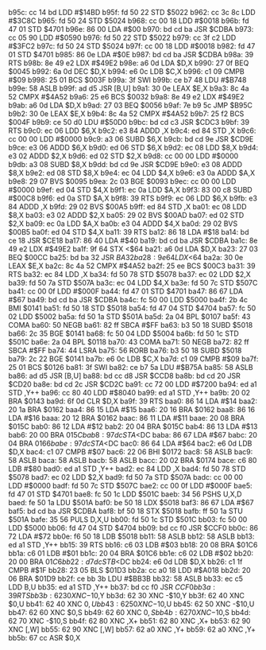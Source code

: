 b95c: cc 14 bd  LDD    #$14BD
b95f: fd 50 22  STD    $5022
b962: cc 3c 8c  LDD    #$3C8C
b965: fd 50 24  STD    $5024
b968: cc 00 18  LDD    #$0018
b96b: fd 47 01  STD    $4701
b96e: 86 00     LDA    #$00
b970: bd cd ba  JSR    $CDBA
b973: cc 05 90  LDD    #$0590
b976: fd 50 22  STD    $5022
b979: cc 3f c2  LDD    #$3FC2
b97c: fd 50 24  STD    $5024
b97f: cc 00 18  LDD    #$0018
b982: fd 47 01  STD    $4701
b985: 86 0e     LDA    #$0E
b987: bd cd ba  JSR    $CDBA
b98a: 39        RTS
b98b: 8e 49 e2  LDX    #$49E2
b98e: a6 0d     LDA    $D,X
b990: 27 0f     BEQ    $0045
b992: 6a 0d     DEC    $D,X
b994: e6 0c     LDB    $C,X
b996: c1 09     CMPB   #$09
b998: 25 01     BCS    $003F
b99a: 3f        SWI
b99b: ce b7 48  LDU    #$B748
b99e: 58        ASLB
b99f: ad d5     JSR    [B,U]
b9a1: 30 0e     LEAX   $E,X
b9a3: 8c 4a 52  CMPX   #$4A52
b9a6: 25 e6     BCS    $0032
b9a8: 8e 49 e2  LDX    #$49E2
b9ab: a6 0d     LDA    $D,X
b9ad: 27 03     BEQ    $0056
b9af: 7e b9 5c  JMP    $B95C
b9b2: 30 0e     LEAX   $E,X
b9b4: 8c 4a 52  CMPX   #$4A52
b9b7: 25 f2     BCS    $004F
b9b9: ce 50 d0  LDU    #$50D0
b9bc: bd cd c3  JSR    $CDC3
b9bf: 39        RTS
b9c0: ec 06     LDD    $6,X
b9c2: e3 84     ADDD   ,X
b9c4: ed 84     STD    ,X
b9c6: cc 00 00  LDD    #$0000
b9c9: a3 06     SUBD   $6,X
b9cb: bd cd 9e  JSR    $CD9E
b9ce: e3 06     ADDD   $6,X
b9d0: ed 06     STD    $6,X
b9d2: ec 08     LDD    $8,X
b9d4: e3 02     ADDD   $2,X
b9d6: ed 02     STD    $2,X
b9d8: cc 00 00  LDD    #$0000
b9db: a3 08     SUBD   $8,X
b9dd: bd cd 9e  JSR    $CD9E
b9e0: e3 08     ADDD   $8,X
b9e2: ed 08     STD    $8,X
b9e4: ec 04     LDD    $4,X
b9e6: e3 0a     ADDD   $A,X
b9e8: 29 07     BVS    $0095
b9ea: 2c 03     BGE    $0093
b9ec: cc 00 00  LDD    #$0000
b9ef: ed 04     STD    $4,X
b9f1: ec 0a     LDD    $A,X
b9f3: 83 00 c8  SUBD   #$00C8
b9f6: ed 0a     STD    $A,X
b9f8: 39        RTS
b9f9: ec 06     LDD    $6,X
b9fb: e3 84     ADDD   ,X
b9fd: 29 02     BVS    $00A5
b9ff: ed 84     STD    ,X
ba01: ec 08     LDD    $8,X
ba03: e3 02     ADDD   $2,X
ba05: 29 02     BVS    $00AD
ba07: ed 02     STD    $2,X
ba09: ec 0a     LDD    $A,X
ba0b: e3 04     ADDD   $4,X
ba0d: 29 02     BVS    $00B5
ba0f: ed 04     STD    $4,X
ba11: 39        RTS
ba12: 86 18     LDA    #$18
ba14: bd ce 18  JSR    $CE18
ba17: 86 40     LDA    #$40
ba19: bd cd ba  JSR    $CDBA
ba1c: 8e 49 e2  LDX    #$49E2
ba1f: 9f 64     STX    <$64
ba21: a6 0d     LDA    $D,X
ba23: 27 03     BEQ    $00CC
ba25: bd ba 32  JSR    $BA32
ba28: 9e 64     LDX    <$64
ba2a: 30 0e     LEAX   $E,X
ba2c: 8c 4a 52  CMPX   #$4A52
ba2f: 25 ee     BCS    $00C3
ba31: 39        RTS
ba32: ec 84     LDD    ,X
ba34: fd 50 78  STD    $5078
ba37: ec 02     LDD    $2,X
ba39: fd 50 7a  STD    $507A
ba3c: ec 04     LDD    $4,X
ba3e: fd 50 7c  STD    $507C
ba41: cc 00 0f  LDD    #$000F
ba44: fd 47 01  STD    $4701
ba47: 86 67     LDA    #$67
ba49: bd cd ba  JSR    $CDBA
ba4c: fc 50 00  LDD    $5000
ba4f: 2b 4c     BMI    $0141
ba51: fd 50 18  STD    $5018
ba54: fd 47 04  STD    $4704
ba57: fc 50 02  LDD    $5002
ba5a: fd 50 1a  STD    $501A
ba5d: 2a 04     BPL    $0107
ba5f: 43        COMA
ba60: 50        NEGB
ba61: 82 ff     SBCA   #$FF
ba63: b3 50 18  SUBD   $5018
ba66: 2c 35     BGE    $0141
ba68: fc 50 04  LDD    $5004
ba6b: fd 50 1c  STD    $501C
ba6e: 2a 04     BPL    $0118
ba70: 43        COMA
ba71: 50        NEGB
ba72: 82 ff     SBCA   #$FF
ba74: 44        LSRA
ba75: 56        RORB
ba76: b3 50 18  SUBD   $5018
ba79: 2c 22     BGE    $0141
ba7b: e6 0c     LDB    $C,X
ba7d: c1 09     CMPB   #$09
ba7f: 25 01     BCS    $0126
ba81: 3f        SWI
ba82: ce b7 5a  LDU    #$B75A
ba85: 58        ASLB
ba86: ad d5     JSR    [B,U]
ba88: bd cc d8  JSR    $CCD8
ba8b: bd cd 20  JSR    $CD20
ba8e: bd cd 2c  JSR    $CD2C
ba91: cc 72 00  LDD    #$7200
ba94: ed a1     STD    ,Y++
ba96: cc 80 40  LDD    #$8040
ba99: ed a1     STD    ,Y++
ba9b: 20 02     BRA    $0143
ba9d: 6f 0d     CLR    $D,X
ba9f: 39        RTS
baa0: 86 14     LDA    #$14
baa2: 20 1a     BRA    $0162
baa4: 86 15     LDA    #$15
baa6: 20 16     BRA    $0162
baa8: 86 16     LDA    #$16
baaa: 20 12     BRA    $0162
baac: 86 11     LDA    #$11
baae: 20 08     BRA    $015C
bab0: 86 12     LDA    #$12
bab2: 20 04     BRA    $015C
bab4: 86 13     LDA    #$13
bab6: 20 00     BRA    $015C
bab8: 97 dc     STA    <$DC
baba: 86 67     LDA    #$67
babc: 20 04     BRA    $0166
babe: 97 dc     STA    <$DC
bac0: 86 64     LDA    #$64
bac2: e6 0d     LDB    $D,X
bac4: c1 07     CMPB   #$07
bac6: 22 06     BHI    $0172
bac8: 58        ASLB
bac9: 58        ASLB
baca: 58        ASLB
bacb: 58        ASLB
bacc: 20 02     BRA    $0174
bace: c6 80     LDB    #$80
bad0: ed a1     STD    ,Y++
bad2: ec 84     LDD    ,X
bad4: fd 50 78  STD    $5078
bad7: ec 02     LDD    $2,X
bad9: fd 50 7a  STD    $507A
badc: cc 00 00  LDD    #$0000
badf: fd 50 7c  STD    $507C
bae2: cc 00 0f  LDD    #$000F
bae5: fd 47 01  STD    $4701
bae8: fc 50 1c  LDD    $501C
baeb: 34 56     PSHS   U,X,D
baed: fe 50 1a  LDU    $501A
baf0: be 50 18  LDX    $5018
baf3: 86 67     LDA    #$67
baf5: bd cd ba  JSR    $CDBA
baf8: bf 50 18  STX    $5018
bafb: ff 50 1a  STU    $501A
bafe: 35 56     PULS   D,X,U
bb00: fd 50 1c  STD    $501C
bb03: fc 50 00  LDD    $5000
bb06: fd 47 04  STD    $4704
bb09: bd cc f0  JSR    $CCF0
bb0c: 86 72     LDA    #$72
bb0e: f6 50 18  LDB    $5018
bb11: 58        ASLB
bb12: 58        ASLB
bb13: ed a1     STD    ,Y++
bb15: 39        RTS
bb16: c6 03     LDB    #$03
bb18: 20 08     BRA    $01C6
bb1a: c6 01     LDB    #$01
bb1c: 20 04     BRA    $01C6
bb1e: c6 02     LDB    #$02
bb20: 20 00     BRA    $01C6
bb22: d7 dc     STB    <$DC
bb24: e6 0d     LDB    $D,X
bb26: c1 1f     CMPB   #$1F
bb28: 23 05     BLS    $01D3
bb2a: cc a0 18  LDD    #$A018
bb2d: 20 06     BRA    $01D9
bb2f: ce bb 3b  LDU    #$BB3B
bb32: 58        ASLB
bb33: ec c5     LDD    B,U
bb35: ed a1     STD    ,Y++
bb37: bd cc f0  JSR    $CCF0
bb3a: 39        RTS
bb3b: 62 30     XNC    -$10,Y
bb3d: 62 30     XNC    -$10,Y
bb3f: 62 40     XNC    $0,U
bb41: 62 40     XNC    $0,U
bb43: 62 50     XNC    -$10,U
bb45: 62 50     XNC    -$10,U
bb47: 62 60     XNC    $0,S
bb49: 62 60     XNC    $0,S
bb4b: 62 70     XNC    -$10,S
bb4d: 62 70     XNC    -$10,S
bb4f: 62 80     XNC    ,X+
bb51: 62 80     XNC    ,X+
bb53: 62 90     XNC    [,W]
bb55: 62 90     XNC    [,W]
bb57: 62 a0     XNC    ,Y+
bb59: 62 a0     XNC    ,Y+
bb5b: 67 cc     ASR    $0,X

